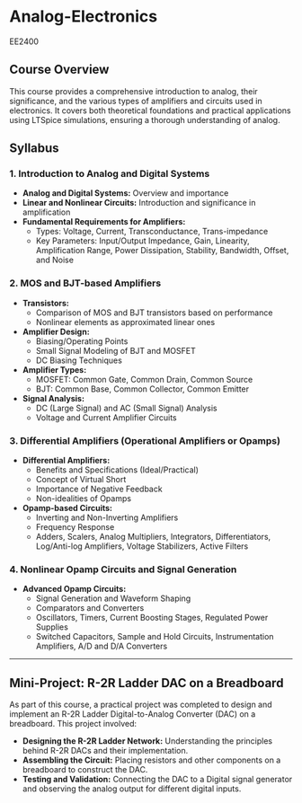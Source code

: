# Analog-Electronics
EE2400


## Course Overview
This course provides a comprehensive introduction to analog, their significance, and the various types of amplifiers and circuits used in electronics. It covers both theoretical foundations and practical applications using LTSpice simulations, ensuring a thorough understanding of analog.

## Syllabus

### 1. Introduction to Analog and Digital Systems
- **Analog and Digital Systems:** Overview and importance
- **Linear and Nonlinear Circuits:** Introduction and significance in amplification
- **Fundamental Requirements for Amplifiers:**
  - Types: Voltage, Current, Transconductance, Trans-impedance
  - Key Parameters: Input/Output Impedance, Gain, Linearity, Amplification Range, Power Dissipation, Stability, Bandwidth, Offset, and Noise


### 2. MOS and BJT-based Amplifiers
- **Transistors:**
  - Comparison of MOS and BJT transistors based on performance
  - Nonlinear elements as approximated linear ones
- **Amplifier Design:**
  - Biasing/Operating Points
  - Small Signal Modeling of BJT and MOSFET
  - DC Biasing Techniques
- **Amplifier Types:**
  - MOSFET: Common Gate, Common Drain, Common Source
  - BJT: Common Base, Common Collector, Common Emitter
- **Signal Analysis:**
  - DC (Large Signal) and AC (Small Signal) Analysis
  - Voltage and Current Amplifier Circuits


### 3. Differential Amplifiers (Operational Amplifiers or Opamps)
- **Differential Amplifiers:**
  - Benefits and Specifications (Ideal/Practical)
  - Concept of Virtual Short
  - Importance of Negative Feedback
  - Non-idealities of Opamps
- **Opamp-based Circuits:**
  - Inverting and Non-Inverting Amplifiers
  - Frequency Response
  - Adders, Scalers, Analog Multipliers, Integrators, Differentiators, Log/Anti-log Amplifiers, Voltage Stabilizers, Active Filters


### 4. Nonlinear Opamp Circuits and Signal Generation
- **Advanced Opamp Circuits:**
  - Signal Generation and Waveform Shaping
  - Comparators and Converters
  - Oscillators, Timers, Current Boosting Stages, Regulated Power Supplies
  - Switched Capacitors, Sample and Hold Circuits, Instrumentation Amplifiers, A/D and D/A Converters

---


## Mini-Project: R-2R Ladder DAC on a Breadboard
As part of this course, a practical project was completed to design and implement an R-2R Ladder Digital-to-Analog Converter (DAC) on a breadboard. This project involved:
- **Designing the R-2R Ladder Network:** Understanding the principles behind R-2R DACs and their implementation.
- **Assembling the Circuit:** Placing resistors and other components on a breadboard to construct the DAC.
- **Testing and Validation:** Connecting the DAC to a Digital signal generator and observing the analog output for different digital inputs.



